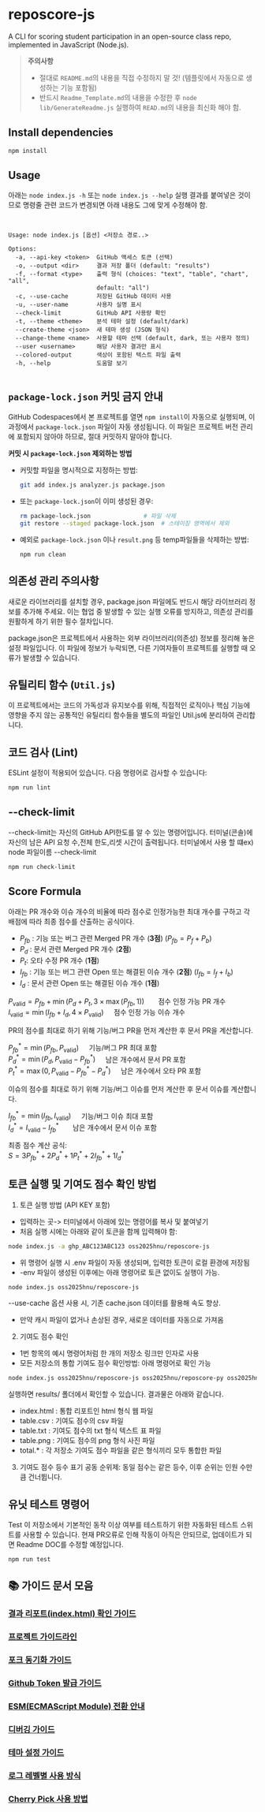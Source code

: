 # reposcore-js
A CLI for scoring student participation in an open-source class repo, implemented in JavaScript (Node.js).

>
> **주의사항**
> - 절대로 `README.md`의 내용을 직접 수정하지 말 것! (템플릿에서 자동으로 생성하는 기능 포함됨)
> - 반드시 `Readme_Template.md`의 내용을 수정한 후 `node lib/GenerateReadme.js` 실행하여 `READ.md`의 내용을 최신화 해야 함.
>

## Install dependencies
```bash
npm install
```

## Usage
아래는 `node index.js -h` 또는 `node index.js --help` 실행 결과를 붙여넣은 것이므로
명령줄 관련 코드가 변경되면 아래 내용도 그에 맞게 수정해야 함.

```


Usage: node index.js [옵션] <저장소 경로..>

Options:
  -a, --api-key <token>  GitHub 액세스 토큰 (선택)
  -o, --output <dir>     결과 저장 폴더 (default: "results")
  -f, --format <type>    출력 형식 (choices: "text", "table", "chart", "all",
                         default: "all")
  -c, --use-cache        저장된 GitHub 데이터 사용
  -u, --user-name        사용자 실명 표시
  --check-limit          GitHub API 사용량 확인
  -t, --theme <theme>    분석 테마 설정 (default/dark)
  --create-theme <json>  새 테마 생성 (JSON 형식)
  --change-theme <name>  사용할 테마 선택 (default, dark, 또는 사용자 정의)
  --user <username>      해당 사용자 결과만 표시
  --colored-output       색상이 포함된 텍스트 파일 출력
  -h, --help             도움말 보기


```
## `package-lock.json` 커밋 금지 안내
GitHub Codespaces에서 본 프로젝트를 열면 `npm install`이 자동으로 실행되며, 이 과정에서 `package-lock.json` 파일이 자동 생성됩니다.
이 파일은 프로젝트 버전 관리에 포함되지 않아야 하므로, 절대 커밋하지 말아야 합니다.

**커밋 시 `package-lock.json` 제외하는 방법**

- 커밋할 파일을 명시적으로 지정하는 방법:

    ```bash
    git add index.js analyzer.js package.json
    ```
- 또는 `package-lock.json`이 이미 생성된 경우:

    ```bash
    rm package-lock.json               # 파일 삭제
    git restore --staged package-lock.json  # 스테이징 영역에서 제외
    ```
- 예외로 `package-lock.json` 이나 `result.png` 등 temp파일들을 삭제하는 방법:
    
    ```bash
    npm run clean
    ```

## 의존성 관리 주의사항
새로운 라이브러리를 설치할 경우, package.json 파일에도 반드시 해당 라이브러리 정보를 추가해 주세요.
이는 협업 중 발생할 수 있는 실행 오류를 방지하고, 의존성 관리를 원활하게 하기 위한 필수 절차입니다.

package.json은 프로젝트에서 사용하는 외부 라이브러리(의존성) 정보를 정리해 놓은 설정 파일입니다.
이 파일에 정보가 누락되면, 다른 기여자들이 프로젝트를 실행할 때 오류가 발생할 수 있습니다.

## 유틸리티 함수 (`Util.js`)
이 프로젝트에서는 코드의 가독성과 유지보수를 위해, 직접적인 로직이나 핵심 기능에 영향을 주지 않는 공통적인 유틸리티 함수들을 별도의 파일인 Util.js에 분리하여 관리합니다.

## 코드 검사 (Lint)

ESLint 설정이 적용되어 있습니다. 다음 명령어로 검사할 수 있습니다:

```bash
npm run lint
```
## --check-limit
--check-limit는 자신의 GitHub API한도를 알 수 있는 명령어입니다. 터미널(콘솔)에 자신의 남은 API 요청 수,전체 한도,리셋 시간이 출력됩니다.
터미널에서 사용 할 떄ex) node 파일이름 --check-limit
```bash
npm run check-limit
```
## Score Formula
아래는 PR 개수와 이슈 개수의 비율에 따라 점수로 인정가능한 최대 개수를 구하고 각 배점에 따라 최종 점수를 산출하는 공식이다.

- $P_{fb}$ : 기능 또는 버그 관련 Merged PR 개수 (**3점**) ($P_{fb} = P_f + P_b$)  
- $P_d$ : 문서 관련 Merged PR 개수 (**2점**)  
- $P_t$: 오타 수정 PR 개수 (**1점**)  
- $I_{fb}$ : 기능 또는 버그 관련 Open 또는 해결된 이슈 개수 (**2점**) ($I_{fb} = I_f + I_b$)  
- $I_d$ : 문서 관련 Open 또는 해결된 이슈 개수 (**1점**)

$P_{\text{valid}} = P_{fb} + \min(P_d+P_t, 3 \times \max(P_{fb},1)) ~~\quad$ 점수 인정 가능 PR 개수\
$I_{\text{valid}} = \min(I_{fb} + I_d, 4 \times P_{\text{valid}}) \quad$ 점수 인정 가능 이슈 개수

PR의 점수를 최대로 하기 위해 기능/버그 PR을 먼저 계산한 후 문서 PR을 계산합니다.

$P_{fb}^* = \min(P_{fb}, P_{\text{valid}}) \quad$ 기능/버그 PR 최대 포함\
$P_d^* = \min(P_d, P_{\text{valid}} - P_{fb}^* ) \quad$ 남은 개수에서 문서 PR 포함\
$P_t^* = \max(0, P_{\text{valid}} - P_{fb}^* - P_d^*)\quad$ 남은 개수에서 오타 PR 포함

이슈의 점수를 최대로 하기 위해 기능/버그 이슈를 먼저 계산한 후 문서 이슈를 계산합니다.

$I_{fb}^* = \min(I_{fb}, I_{\text{valid}}) \quad$ 기능/버그 이슈 최대 포함\
$I_d^* = I_{\text{valid}} - I_{fb}^* ~~\quad$ 남은 개수에서 문서 이슈 포함

최종 점수 계산 공식:\
$S = 3P_{fb}^* + 2P_d^* + 1P_t^* + 2I_{fb}^* + 1I_d^*$

## 토큰 실행 및 기여도 점수 확인 방법

1. 토큰 실행 방법 (API KEY 포함)
- 입력하는 곳-> 터미널에서 아래에 있는 명령어를 복사 및 붙여넣기
- 처음 실행 시에는 아래와 같이 토큰을 함께 입력해야 함:
```bash
node index.js -a ghp_ABC123ABC123 oss2025hnu/reposcore-js 
```
- 위 명령어 실행 시 .env 파일이 자동 생성되며, 입력한 토큰이 로컬 환경에 저장됨
- -env 파일이 생성된 이후에는 아래 명령어로 토큰 없이도 실행이 가능.

```bash
node index.js oss2025hnu/reposcore-js
```
--use-cache 옵션 사용 시, 기존 cache.json 데이터를 활용해 속도 향상.

- 만약 캐시 파일이 없거나 손상된 경우, 새로운 데이터를 자동으로 가져옴

2. 기여도 점수 확인
- 1번 항목의 예시 명령어처럼 한 개의 저장소 링크만 인자로 사용
- 모든 저장소의 통합 기여도 점수 확인방법: 아래 명령어로 확인 가능

```bash
node index.js oss2025hnu/reposcore-js oss2025hnu/reposcore-py oss2025hnu/reposcore-cs
```

실행하면 results/ 폴더에서 확인할 수 있습니다. 결과물은 아래와 같습니다.
- index.html : 통합 리포트인 html 형식 웹 파일
- table.csv : 기여도 점수의 csv 파일
- table.txt : 기여도 점수의 txt 형식 텍스트 표 파일
- table.png : 기여도 점수의 png 형식 사진 파일
- total.* : 각 저장소 기여도 점수 파일을 같은 형식끼리 모두 통합한 파일

3. 기여도 점수 등수 표기
공동 순위제: 동일 점수는 같은 등수, 이후 순위는 인원 수만큼 건너뜁니다.


## 유닛 테스트 명령어
Test
이 저장소에서 기본적인 동작 이상 여부를 테스트하기 위한 자동화된 테스트 스위트를 사용할 수 있습니다.
현재 PR오류로 인해 작동이 아직은 안되므로, 업데이트가 되면 Readme DOC를 수정할 예정입니다.

```bash
npm run test
```
## 📚 가이드 문서 모음

### [결과 리포트(index.html) 확인 가이드](docs/view_results_guide.md)

### [프로젝트 가이드라인](docs/project_guidelines.md)

### [포크 동기화 가이드](docs/fork_sync_guide.md)

### [Github Token 발급 가이드](docs/token_guide.md)

### [ESM(ECMAScript Module) 전환 안내](docs/esm_guide.md)

### [디버깅 가이드](docs/debug_guide.md)

### [테마 설정 가이드](docs/theme_guide.md)

### [로그 레벨별 사용 방식](docs/logging_guide.md)

### [Cherry Pick 사용 방법](docs/cherry-pick_guide.md)